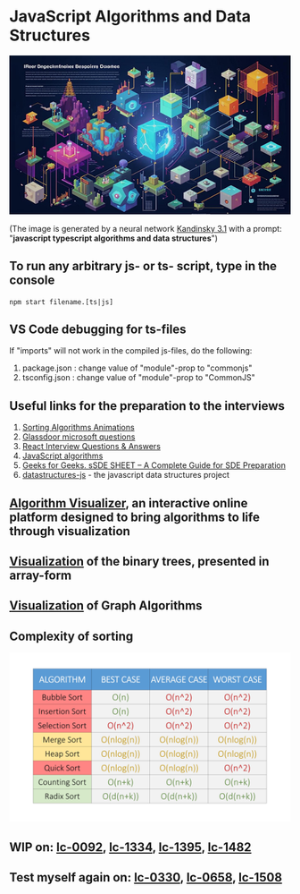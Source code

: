 # JavaScript Algorithms and Data Structures

![logo](./assets/logo.jpeg)

(The image is generated by a neural network [Kandinsky 3.1](https://www.sberbank.com/promo/kandinsky/)
with a prompt: "__javascript typescript algorithms and data structures__")

## To run any arbitrary js- or ts- script, type in the console

```shell
npm start filename.[ts|js]
```

## VS Code debugging for ts-files

If "imports" will not work in the compiled js-files, do the following:

1. package.json  :   change value of "module"-prop to "commonjs"
2. tsconfig.json :   change value of "module"-prop to "CommonJS"

## Useful links for the preparation to the interviews

1. [Sorting Algorithms Animations](https://www.toptal.com/developers/sorting-algorithms)
2. [Glassdoor microsoft questions](https://docs.google.com/document/d/11lLvIXcJw4Oi4mkqhWNO6uQe0Xwm-_Ej-OO73Qv_tWM/edit)
3. [React Interview Questions & Answers](https://github.com/sudheerj/reactjs-interview-questions)
4. [JavaScript algorithms](https://github.com/trekhleb/javascript-algorithms/blob/master/README.ru-RU.md)
5. [Geeks for Geeks. sSDE SHEET – A Complete Guide for SDE Preparation](https://www.geeksforgeeks.org/sde-sheet-a-complete-guide-for-sde-preparation/)
6. [datastructures-js](https://github.com/datastructures-js) - the javascript data structures project

## [Algorithm Visualizer](https://algorithm-visualizer.org/), an interactive online platform designed to bring algorithms to life through visualization

## [Visualization](https://eniac00.github.io/btv/) of the binary trees, presented in array-form

## [Visualization](https://algorithms.discrete.ma.tum.de/) of Graph Algorithms

## Complexity of sorting
![Complexity of sorting](./assets/complexity_of_sorting.jpg)

## WIP on: [lc-0092](./src/leetcode/dsa/linked-lists/0092-reverseBetween.WIP.ts), [lc-1334](./src/leetcode/dsa/trees_and_graphs/1334-findTheCity.ts), [lc-1395](./src/leetcode/dsa/dynamic-programming/1395-numTeams.ts), [lc-1482](./src/leetcode/dsa/arrays_and_strings/1482-minDays.ts)

## Test myself again on: [lc-0330](./src/leetcode/dsa/arrays_and_strings/0330-minPatches.ts), [lc-0658](./src/leetcode/dsa/heaps/0658-findClosestElements.ts), [lc-1508](./src/leetcode/dsa/arrays_and_strings/1508-rangeSum.ts)
